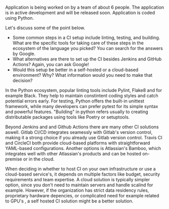 Application is being worked on by a team of about 6 people. The application is in active development and will be released soon.
Application is coded using Python.

Let's discuss some of the point below.

- Some common steps in a CI setup include linting, testing, and building. What are the specific tools for taking care of these steps in the ecosystem of the language you picked? You can search for the answers by Google.
- What alternatives are there to set up the CI besides Jenkins and GitHub Actions? Again, you can ask Google!
- Would this setup be better in a self-hosted or a cloud-based environment? Why? What information would you need to make that decision?

In the Python ecosystem, popular linting tools include Pylint, Flake8 and for example Black. They help to maintain constintent coding styles and catch potential errors early. For testing, Python offers the built-in unittest framework, while many developers can prefer pytest for its simple syntax and powerful features. "Building" in python refers usually to creating distributable packages using tools like Poetry or setuptools.

Beyond Jenkins and and Github Actions there are many other CI solutions aswell. Gitlab CI/CD integrates seamessly with Gitlab's version control, making it a strong choice if you already use Gitlab version control. Travis CI and CircleCI both provide cloud-based platforms with straightforward YAML-based configurations. Another options is Atlassian's Bamboo, which integrates well with other Atlassian's products and can be hosted on-premise or in the cloud.

When deciding in whether to host CI on your own infrastructure or use a cloud-based service's, it depends on multiple factors like budget, security requirements and team expertise. A cloud solution is typically simpler option, since you don't need to maintain servers and handle scalind for example. However, if the organization has strict data residency rules, proprietary hardware depencies, or complicated need for example related to GPU's , a self hosted CI solution might be a better solution.
